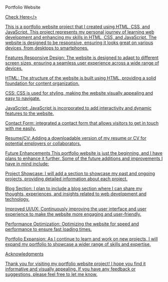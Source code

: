 Portfolio Website

<a href= "https://ataaman.github.io/myPortfolio/">Check Here</>

This is a portfolio website project that I created using HTML, CSS, and JavaScript. This project represents my personal journey of learning web development and enhancing my skills in HTML, CSS, and JavaScript. The website is designed to be responsive, ensuring it looks great on various devices, from desktops to smartphones.

Features
Responsive Design: The website is designed to adapt to different screen sizes, ensuring a seamless user experience across a wide range of devices.

HTML: The structure of the website is built using HTML, providing a solid foundation for content organization.

CSS: CSS is used for styling, making the website visually appealing and easy to navigate.

JavaScript: JavaScript is incorporated to add interactivity and dynamic features to the website.

Contact Form: integrated a contact form that allows visitors to get in touch with me easily.

Resume/CV: Adding a downloadable version of my resume or CV for potential employers or collaborators.

Future Enhancements
This portfolio website is just the beginning, and I have plans to enhance it further. Some of the future additions and improvements I have in mind include:

Project Showcase: I will add a section to showcase my past and ongoing projects, providing detailed information about each project.

Blog Section: I plan to include a blog section where I can share my thoughts, experiences, and insights related to web development and technology.

Improved UI/UX: Continuously improving the user interface and user experience to make the website more engaging and user-friendly.

Performance Optimization: Optimizing the website for speed and performance to ensure fast loading times.

Portfolio Expansion: As I continue to learn and work on new projects, I will expand my portfolio to showcase a wider range of skills and expertise.


Acknowledgments

Thank you for visiting my portfolio website project! I hope you find it informative and visually appealing. If you have any feedback or suggestions, please feel free to let me know.
